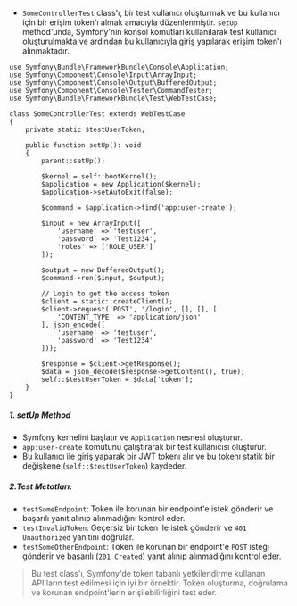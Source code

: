 + `SomeControllerTest` class'ı, bir test kullanıcı oluşturmak ve bu kullanıcı için bir erişim token'ı almak amacıyla düzenlenmiştir. `setUp` method'unda, Symfony'nin konsol komutları kullanılarak test kullanıcı oluşturulmakta ve ardından bu kullanıcıyla giriş yapılarak erişim token'ı alınmaktadır.
~~~~~~~
use Symfony\Bundle\FrameworkBundle\Console\Application;
use Symfony\Component\Console\Input\ArrayInput;
use Symfony\Component\Console\Output\BufferedOutput;
use Symfony\Component\Console\Tester\CommandTester;
use Symfony\Bundle\FrameworkBundle\Test\WebTestCase;

class SomeControllerTest extends WebTestCase
{
    private static $testUserToken;

    public function setUp(): void
    {
        parent::setUp();

        $kernel = self::bootKernel();
        $application = new Application($kernel);
        $application->setAutoExit(false);

        $command = $application->find('app:user-create');

        $input = new ArrayInput([
            'username' => 'testuser',
            'password' => 'Test1234',
            'roles' => ['ROLE_USER']
        ]);

        $output = new BufferedOutput();
        $command->run($input, $output);

        // Login to get the access token
        $client = static::createClient();
        $client->request('POST', '/login', [], [], [
            'CONTENT_TYPE' => 'application/json'
        ], json_encode([
            'username' => 'testuser',
            'password' => 'Test1234'
        ]));

        $response = $client->getResponse();
        $data = json_decode($response->getContent(), true);
        self::$testUserToken = $data['token'];
    }
}
~~~~~~~

##### 1. setUp Method
+ Symfony kernelini başlatır ve `Application` nesnesi oluşturur.
+ `app:user-create` komutunu çalıştırarak bir test kullanıcısı oluşturur.
+ Bu kullanıcı ile giriş yaparak bir JWT tokenı alır ve bu tokenı statik bir değişkene (`self::$testUserToken`) kaydeder.

##### 2.Test Metotları:
+ `testSomeEndpoint`: Token ile korunan bir endpoint'e istek gönderir ve başarılı yanıt alınıp alınmadığını kontrol eder.
+ `testInvalidToken`: Geçersiz bir token ile istek gönderir ve `401 Unauthorized` yanıtını doğrular.
+ `testSomeOtherEndpoint`: Token ile korunan bir endpoint'e `POST` isteği gönderir ve başarılı (`201 Created`) yanıt alınıp alınmadığını kontrol eder.

> Bu test class'ı, Symfony'de token tabanlı yetkilendirme kullanan API'ların test edilmesi için iyi bir örnektir. Token oluşturma, doğrulama ve korunan endpoint'lerin erişilebilirliğini test eder.
